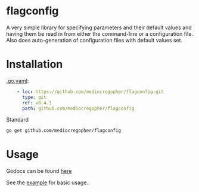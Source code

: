 # flagconfig

A very simple library for specifying parameters and their default values and
having them be read in from either the command-line or a configuration file.
Also does auto-generation of configuration files with default values set.

# Installation

[.go.yaml][goat]:
```yaml
    - loc: https://github.com/mediocregopher/flagconfig.git
      type: git
      ref: v0.4.1
      path: github.com/mediocregopher/flagconfig
```

Standard
```bash
go get github.com/mediocregopher/flagconfig
```

# Usage

Godocs can be found
[here][godocs]

See the [example][example] for basic usage.

[godocs]: http://godoc.org/github.com/mediocregopher/flagconfig
[example]: /example
[goat]: https://github.com/mediocregopher/goat
